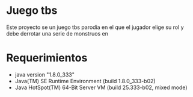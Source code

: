 # Juego tbs
Este proyecto se un juego tbs parodia en el que el jugador elige su rol y debe derrotar una serie de monstruos en 
# Requerimientos
- java version "1.8.0_333"
- Java(TM) SE Runtime Environment (build 1.8.0_333-b02)
- Java HotSpot(TM) 64-Bit Server VM (build 25.333-b02, mixed mode)